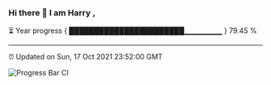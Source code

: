 ### Hi there 👋 I am Harry , 

⏳ Year progress { ███████████████████████▁▁▁▁▁▁▁ } 79.45 %

---

⏰ Updated on Sun, 17 Oct 2021 23:52:00 GMT

![Progress Bar CI](https://github.com/duykhang68/duykhang68/workflows/Progress%20Bar%20CI/badge.svg)
